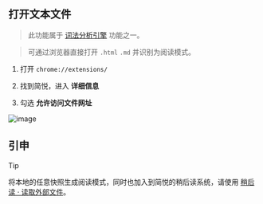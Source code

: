 打开文本文件
---

> 此功能属于 [词法分析引擎](词法分析引擎) 功能之一。

> 可通过浏览器直接打开 `.html` `.md` 并识别为阅读模式。

1. 打开 `chrome://extensions/`

2. 找到简悦，进入 **详细信息**

3. 勾选 **允许访问文件网址** 

![image](https://user-images.githubusercontent.com/81074/104154621-4e0b9280-5420-11eb-97f6-011be3b617ba.png)

## 引申

> [!TIP]
> 将本地的任意快照生成阅读模式，同时也加入到简悦的稍后读系统，请使用 [稍后读 · 读取外部文件](外部文件)。